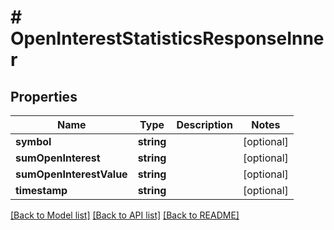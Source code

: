 # # OpenInterestStatisticsResponseInner

## Properties

Name | Type | Description | Notes
------------ | ------------- | ------------- | -------------
**symbol** | **string** |  | [optional]
**sumOpenInterest** | **string** |  | [optional]
**sumOpenInterestValue** | **string** |  | [optional]
**timestamp** | **string** |  | [optional]

[[Back to Model list]](../../README.md#models) [[Back to API list]](../../README.md#endpoints) [[Back to README]](../../README.md)
